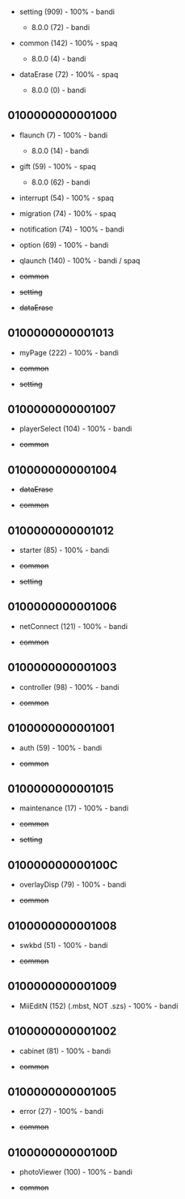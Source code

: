 * setting (909) - 100% - bandi
  * 8.0.0 (72) - bandi

* common (142) - 100% - spaq
  * 8.0.0 (4) - bandi

* dataErase (72) - 100% - spaq
  * 8.0.0 (0) - bandi

## 0100000000001000

* flaunch (7) - 100% - bandi
  * 8.0.0 (14) - bandi

* gift (59) - 100% - spaq
  * 8.0.0 (62) - bandi

* interrupt (54) - 100% - spaq

* migration (74) - 100% - spaq

* notification (74) - 100% - bandi

* option (69) - 100% - bandi

* qlaunch (140) - 100% - bandi / spaq

* ~~common~~

* ~~setting~~

* ~~dataErase~~

## 0100000000001013

* myPage (222) - 100% - bandi

* ~~common~~

* ~~setting~~

## 0100000000001007

* playerSelect (104) - 100% - bandi

* ~~common~~

## 0100000000001004

* ~~dataErase~~

* ~~common~~

## 0100000000001012

* starter (85) - 100% - bandi

* ~~common~~

* ~~setting~~

## 0100000000001006

* netConnect (121) - 100% - bandi

* ~~common~~

## 0100000000001003

* controller (98) - 100% - bandi

* ~~common~~

## 0100000000001001

* auth (59) - 100% - bandi

* ~~common~~

## 0100000000001015

* maintenance (17) - 100% - bandi

* ~~common~~

* ~~setting~~

## 010000000000100C

* overlayDisp (79) - 100% - bandi

* ~~common~~

## 0100000000001008

* swkbd (51) - 100% - bandi

* ~~common~~

## 0100000000001009

* MiiEditN (152) (.mbst, NOT .szs) - 100% - bandi 

## 0100000000001002

* cabinet (81) - 100% - bandi

* ~~common~~

## 0100000000001005

* error (27) - 100% - bandi

* ~~common~~

## 010000000000100D

* photoViewer (100) - 100% - bandi

* ~~common~~
